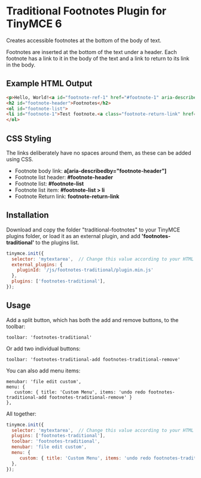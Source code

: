 # Traditional Footnotes Plugin for TinyMCE 6

Creates accessible footnotes at the bottom of the body of text.

Footnotes are inserted at the bottom of the text under a header. Each footnote has a link to it in the body of the text and a link to return to its link in the body.

## Example HTML Output

```html
<p>Hello, World!<a id="footnote-ref-1" href="#footnote-1" aria-describedby="footnote-header">[1]</a></p>
<h2 id="footnote-header">Footnotes</h2>
<ol id="footnote-list">
<li id="footnote-1">Test footnote.<a class="footnote-return-link" href="#footnote-ref-1" aria-label="Back to content">&crarr;</a></li>
</ol>
```

## CSS Styling

The links deliberately have no spaces around them, as these can be added using CSS.

- Footnote body link: **a[aria-describedby="footnote-header"]**
- Footnote list header: **#footnote-header**
- Footnote list: **#footnote-list**
- Footnote list item: **#footnote-list > li**
- Footnote Return link: **footnote-return-link**

## Installation

Download and copy the folder "traditional-footnotes" to your TinyMCE plugins folder, or load it as an external plugin, and add **'footnotes-traditional'** to the plugins list.

```javascript
tinymce.init({
  selector: 'mytextarea',  // Change this value according to your HTML
  external_plugins: {
    pluginId: '/js/footnotes-traditional/plugin.min.js'
  },
  plugins: ['footnotes-traditional'],
});

```

## Usage

Add a split button, which has both the add and remove buttons, to the toolbar:

```
toolbar: 'footnotes-traditional'
```

Or add two individual buttons:

```
toolbar: 'footnotes-traditional-add footnotes-traditional-remove'
```

You can also add menu items:

```
menubar: 'file edit custom',
menu: {
   custom: { title: 'Custom Menu', items: 'undo redo footnotes-traditional-add footnotes-traditional-remove' }
},
```

All together:

```javascript
tinymce.init({
  selector: 'mytextarea',  // Change this value according to your HTML
  plugins: ['footnotes-traditional'],
  toolbar: 'footnotes-traditional',
  menubar: 'file edit custom',
  menu: {
     custom: { title: 'Custom Menu', items: 'undo redo footnotes-traditional-add footnotes-traditional-remove' }
  },
});
```
